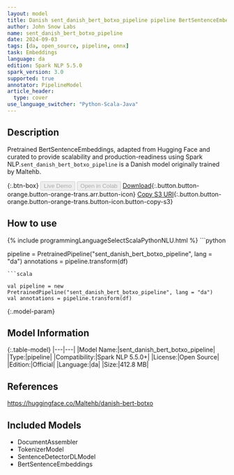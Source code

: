 ```yaml
---
layout: model
title: Danish sent_danish_bert_botxo_pipeline pipeline BertSentenceEmbeddings from Maltehb
author: John Snow Labs
name: sent_danish_bert_botxo_pipeline
date: 2024-09-03
tags: [da, open_source, pipeline, onnx]
task: Embeddings
language: da
edition: Spark NLP 5.5.0
spark_version: 3.0
supported: true
annotator: PipelineModel
article_header:
  type: cover
use_language_switcher: "Python-Scala-Java"
---
```


## Description

Pretrained BertSentenceEmbeddings, adapted from Hugging Face and curated to provide scalability and production-readiness using Spark NLP.`sent_danish_bert_botxo_pipeline` is a Danish model originally trained by Maltehb.

{:.btn-box}
<button class="button button-orange" disabled>Live Demo</button>
<button class="button button-orange" disabled>Open in Colab</button>
[Download](https://s3.amazonaws.com/auxdata.johnsnowlabs.com/public/models/sent_danish_bert_botxo_pipeline_da_5.5.0_3.0_1725355399692.zip){:.button.button-orange.button-orange-trans.arr.button-icon}
[Copy S3 URI](s3://auxdata.johnsnowlabs.com/public/models/sent_danish_bert_botxo_pipeline_da_5.5.0_3.0_1725355399692.zip){:.button.button-orange.button-orange-trans.button-icon.button-copy-s3}

## How to use



<div class="tabs-box" markdown="1">
{% include programmingLanguageSelectScalaPythonNLU.html %}
```python

pipeline = PretrainedPipeline("sent_danish_bert_botxo_pipeline", lang = "da")
annotations =  pipeline.transform(df)   

```
```scala

val pipeline = new PretrainedPipeline("sent_danish_bert_botxo_pipeline", lang = "da")
val annotations = pipeline.transform(df)

```
</div>

{:.model-param}
## Model Information

{:.table-model}
|---|---|
|Model Name:|sent_danish_bert_botxo_pipeline|
|Type:|pipeline|
|Compatibility:|Spark NLP 5.5.0+|
|License:|Open Source|
|Edition:|Official|
|Language:|da|
|Size:|412.8 MB|

## References

https://huggingface.co/Maltehb/danish-bert-botxo

## Included Models

- DocumentAssembler
- TokenizerModel
- SentenceDetectorDLModel
- BertSentenceEmbeddings